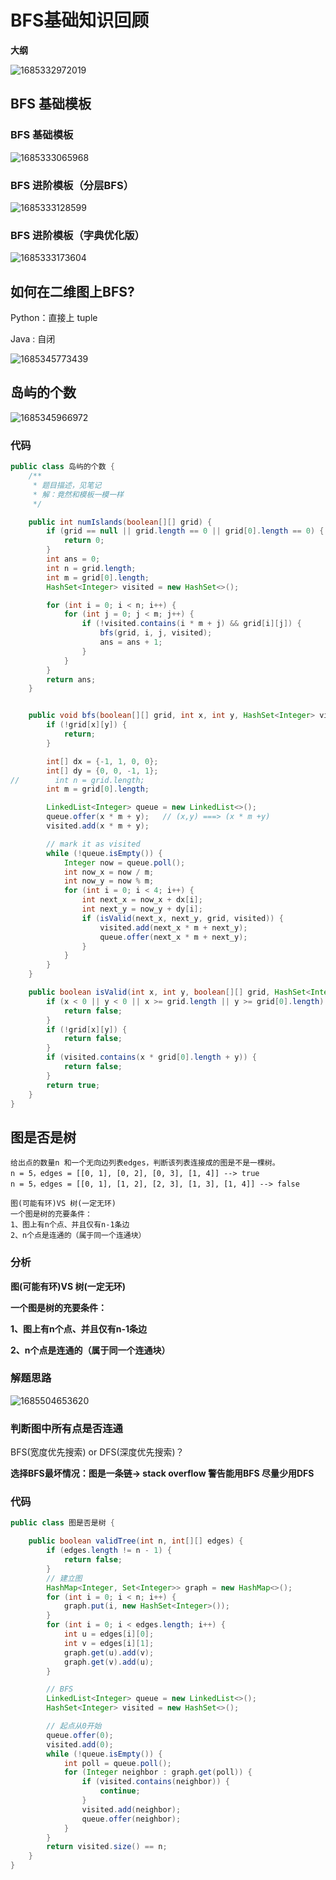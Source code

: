 # BFS基础知识回顾



**大纲**

![1685332972019](BFS基础知识回顾.assets/1685332972019.png)



## BFS 基础模板



### BFS 基础模板

![1685333065968](BFS基础知识回顾.assets/1685333065968.png)



### BFS 进阶模板（分层BFS）

![1685333128599](BFS基础知识回顾.assets/1685333128599.png)





### BFS 进阶模板（字典优化版）

![1685333173604](BFS基础知识回顾.assets/1685333173604.png)



## 如何在二维图上BFS?



Python：直接上 tuple

Java : 自闭

![1685345773439](BFS基础知识回顾.assets/1685345773439.png)

## 岛屿的个数

![1685345966972](BFS基础知识回顾.assets/1685345966972.png)





### 代码

```java
public class 岛屿的个数 {
    /**
     * 题目描述，见笔记
     * 解：竟然和模板一模一样
     */

    public int numIslands(boolean[][] grid) {
        if (grid == null || grid.length == 0 || grid[0].length == 0) {
            return 0;
        }
        int ans = 0;
        int n = grid.length;
        int m = grid[0].length;
        HashSet<Integer> visited = new HashSet<>();

        for (int i = 0; i < n; i++) {
            for (int j = 0; j < m; j++) {
                if (!visited.contains(i * m + j) && grid[i][j]) {
                    bfs(grid, i, j, visited);
                    ans = ans + 1;
                }
            }
        }
        return ans;
    }


    public void bfs(boolean[][] grid, int x, int y, HashSet<Integer> visited) {
        if (!grid[x][y]) {
            return;
        }

        int[] dx = {-1, 1, 0, 0};
        int[] dy = {0, 0, -1, 1};
//        int n = grid.length;
        int m = grid[0].length;

        LinkedList<Integer> queue = new LinkedList<>();
        queue.offer(x * m + y);   // (x,y) ===> (x * m +y)
        visited.add(x * m + y);

        // mark it as visited
        while (!queue.isEmpty()) {
            Integer now = queue.poll();
            int now_x = now / m;
            int now_y = now % m;
            for (int i = 0; i < 4; i++) {
                int next_x = now_x + dx[i];
                int next_y = now_y + dy[i];
                if (isValid(next_x, next_y, grid, visited)) {
                    visited.add(next_x * m + next_y);
                    queue.offer(next_x * m + next_y);
                }
            }
        }
    }

    public boolean isValid(int x, int y, boolean[][] grid, HashSet<Integer> visited) {
        if (x < 0 || y < 0 || x >= grid.length || y >= grid[0].length) {
            return false;
        }
        if (!grid[x][y]) {
            return false;
        }
        if (visited.contains(x * grid[0].length + y)) {
            return false;
        }
        return true;
    }
}
```





## 图是否是树

```
给出点的数量n 和一个无向边列表edges，判断该列表连接成的图是不是一棵树。
n = 5，edges = [[0, 1], [0, 2], [0, 3], [1, 4]] --> true
n = 5，edges = [[0, 1], [1, 2], [2, 3], [1, 3], [1, 4]] --> false

图(可能有环)VS 树(一定无环)
一个图是树的充要条件：
1、图上有n个点、并且仅有n-1条边
2、n个点是连通的（属于同一个连通块）
```



### 分析

**图(可能有环)VS 树(一定无环)**

**一个图是树的充要条件：**

**1、图上有n个点、并且仅有n-1条边**

**2、n个点是连通的（属于同一个连通块）**



### 解题思路

![1685504653620](BFS基础知识回顾.assets/1685504653620.png)





### 判断图中所有点是否连通

BFS(宽度优先搜索) or DFS(深度优先搜索)？

**选择BFS最坏情况：图是一条链-> stack overflow 警告能用BFS 尽量少用DFS**



### 代码

```java
public class 图是否是树 {

    public boolean validTree(int n, int[][] edges) {
        if (edges.length != n - 1) {
            return false;
        }
        // 建立图
        HashMap<Integer, Set<Integer>> graph = new HashMap<>();
        for (int i = 0; i < n; i++) {
            graph.put(i, new HashSet<Integer>());
        }
        for (int i = 0; i < edges.length; i++) {
            int u = edges[i][0];
            int v = edges[i][1];
            graph.get(u).add(v);
            graph.get(v).add(u);
        }

        // BFS
        LinkedList<Integer> queue = new LinkedList<>();
        HashSet<Integer> visited = new HashSet<>();

        // 起点从0开始
        queue.offer(0);
        visited.add(0);
        while (!queue.isEmpty()) {
            int poll = queue.poll();
            for (Integer neighbor : graph.get(poll)) {
                if (visited.contains(neighbor)) {
                    continue;
                }
                visited.add(neighbor);
                queue.offer(neighbor);
            }
        }
        return visited.size() == n;
    }
}
```







